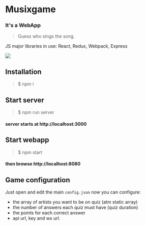 # Musixgame
### It's a WebApp

> Guess who sings the song.

JS major libraries in use:
React, Redux, Webpack, Express

![](https://i.imgur.com/MJtBirg.png)

## Installation

> $ npm i

## Start server

> $ npm run server

#### server starts at http://localhost:3000


## Start webapp

> $ npm start


#### then browse http://localhost:8080

## Game configuration

Just open and edit the main `config.json` now you can configure:
- the array of artists you want to be on quiz (atm static array)
- the number of answers each quiz must have (quiz duration)
- the points for each correct answer
- api url, key and ws url.
